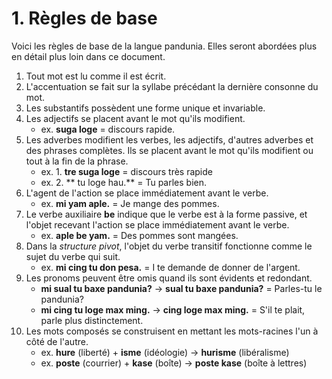 
# 1. Règles de base

Voici les règles de base de la langue pandunia.
Elles seront abordées plus en détail plus loin dans ce document.

1. Tout mot est lu comme il est écrit.
2. L'accentuation se fait sur la syllabe précédant la dernière consonne du mot.
4. Les substantifs possèdent une forme unique et invariable.
5. Les adjectifs se placent avant le mot qu'ils modifient.
   - ex. **suga loge** = discours rapide.
6. Les adverbes modifient les verbes, les adjectifs, d'autres adverbes et des phrases complètes.
   Ils se placent avant le mot qu'ils modifient ou tout à la fin de la phrase.
   - ex. 1. **tre suga loge** = discours très rapide
   - ex. 2. ** tu loge hau.** = Tu parles bien.
7. L'agent de l'action se place immédiatement avant le verbe.
    - ex. **mi yam aple.** = Je mange des pommes.
8. Le verbe auxiliaire **be** indique que le verbe est à la forme passive, et l'objet recevant l'action se place immédiatement avant le verbe.
    - ex. **aple be yam.** = Des pommes sont mangées.
9. Dans la _structure pivot_, l'objet du verbe transitif fonctionne comme le sujet du verbe qui suit.
    - ex. **mi cing tu don pesa.** = I te demande de donner de l'argent.
10. Les pronoms peuvent être omis quand ils sont évidents et redondant.
    - **mi sual tu baxe pandunia?** → **sual tu baxe pandunia?** = Parles-tu le pandunia?
    - **mi cing tu loge max ming.** →  **cing loge max ming.**
      = S'il te plait, parle plus distinctement.
11. Les mots composés se construisent en mettant les mots-racines l'un à côté de l'autre.
    - ex. **hure** (liberté) + **isme** (idéologie) → **hurisme** (libéralisme)
    - ex. **poste** (courrier) + **kase** (boîte) → **poste kase** (boîte à lettres)

